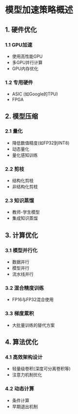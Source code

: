 
# 模型加速策略概述
## 1. 硬件优化
### 1.1 GPU加速
- 使用高性能GPU
- 多GPU并行计算
- GPU内存优化
### 1.2 专用硬件
- ASIC (如Google的TPU)
- FPGA
## 2. 模型压缩
### 2.1 量化
- 降低数值精度(如FP32到INT8)
- 动态量化
- 量化感知训练
### 2.2 剪枝
- 结构化剪枝
- 非结构化剪枝
### 2.3 知识蒸馏
- 教师-学生模型
- 集成知识蒸馏
## 3. 计算优化
### 3.1 模型并行化
- 数据并行
- 模型并行
- 流水线并行
### 3.2 混合精度训练
- FP16与FP32混合使用
### 3.3 梯度累积
- 大批量训练的替代方案
## 4. 算法优化
### 4.1 高效架构设计
- 轻量级卷积(深度可分离卷积等)
- 注意力机制优化
### 4.2 动态计算
- 条件计算
- 早期退出机制


<script src="https://giscus.app/client.js"
        data-repo="InuyashaYang/AIDIY"
        data-repo-id="R_kgDOM1VVTQ"
        data-category="Announcements"
        data-category-id="DIC_kwDOM1VVTc4Ckls_"
        data-mapping="pathname"
        data-strict="0"
        data-reactions-enabled="1"
        data-emit-metadata="0"
        data-input-position="bottom"
        data-theme="preferred_color_scheme"
        data-lang="zh-CN"
        crossorigin="anonymous"
        async>
</script>
